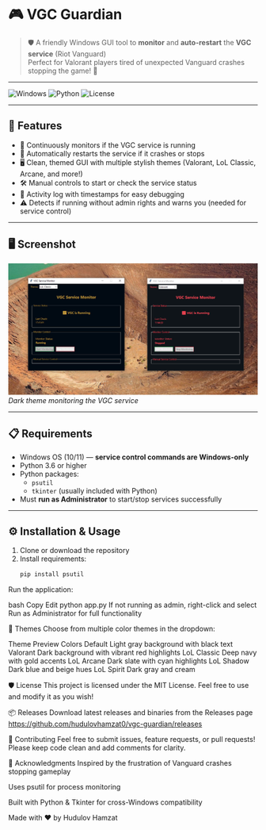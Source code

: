 # 🎮 VGC Guardian

> 🛡️ A friendly Windows GUI tool to **monitor** and **auto-restart** the **VGC service** (Riot Vanguard)  
> Perfect for Valorant players tired of unexpected Vanguard crashes stopping the game! 🚀

---

![Windows](https://img.shields.io/badge/Platform-Windows-blue.svg) ![Python](https://img.shields.io/badge/Python-3.6%2B-green.svg) ![License](https://img.shields.io/badge/License-MIT-lightgrey.svg)

---

## 🚀 Features

- 👀 Continuously monitors if the VGC service is running  
- 🔄 Automatically restarts the service if it crashes or stops  
- 🖥️ Clean, themed GUI with multiple stylish themes (Valorant, LoL Classic, Arcane, and more!)  
- 🛠️ Manual controls to start or check the service status  
- 📝 Activity log with timestamps for easy debugging  
- ⚠️ Detects if running without admin rights and warns you (needed for service control)  

---

## 🖥️ Screenshot

![Screenshot](https://github.com/hudulovhamzat0/vgc-guardian/blob/main/ss.png)  
*Dark theme monitoring the VGC service*

---

## 📋 Requirements

- Windows OS (10/11) — **service control commands are Windows-only**  
- Python 3.6 or higher  
- Python packages:
  - `psutil`  
  - `tkinter` (usually included with Python)  
- Must **run as Administrator** to start/stop services successfully  

---

## ⚙️ Installation & Usage

1. Clone or download the repository  
2. Install requirements:
   ```bash
   pip install psutil
Run the application:

bash
Copy
Edit
python app.py
If not running as admin, right-click and select Run as Administrator for full functionality

🎨 Themes
Choose from multiple color themes in the dropdown:

Theme	Preview Colors
Default	Light gray background with black text
Valorant	Dark background with vibrant red highlights
LoL Classic	Deep navy with gold accents
LoL Arcane	Dark slate with cyan highlights
LoL Shadow	Dark blue and beige hues
LoL Spirit	Dark gray and cream

🛡️ License
This project is licensed under the MIT License. Feel free to use and modify it as you wish!

📦 Releases
Download latest releases and binaries from the Releases page
https://github.com/hudulovhamzat0/vgc-guardian/releases

🙌 Contributing
Feel free to submit issues, feature requests, or pull requests!
Please keep code clean and add comments for clarity.

🤝 Acknowledgments
Inspired by the frustration of Vanguard crashes stopping gameplay

Uses psutil for process monitoring

Built with Python & Tkinter for cross-Windows compatibility

Made with ❤️ by Hudulov Hamzat
